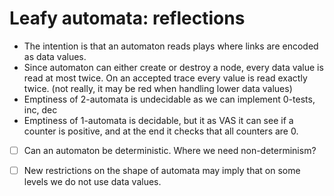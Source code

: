 # Leafy automata: reflections

* The intention is that an automaton reads plays where links are encoded as data values.
* Since automaton can either create or destroy a node, every data value is read
  at most twice. On an accepted trace every value is read exactly twice. (not
  really, it may be red when handling lower data values)
* Emptiness of 2-automata is undecidable as we can implement 0-tests, inc, dec
* Emptiness of 1-automata is decidable, but it as VAS it can see if a counter is
  positive, and at the end it checks that all counters are 0. 

- [ ] Can an automaton be deterministic. Where we need non-determinism?
- [ ] New restrictions on the shape of automata may imply that on some levels we
  do not use data values.

	